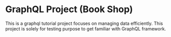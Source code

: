 # GraphQL Project (Book Shop)

This is a graphql tutorial project focuses on managing data efficiently. This project is solely for testing purpose to get familiar with GraphQL framework.

